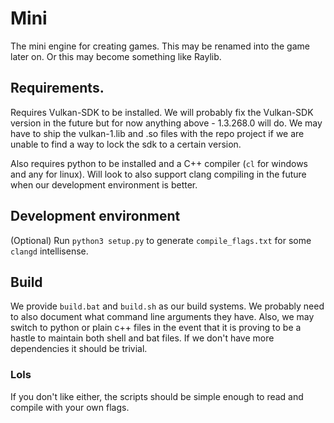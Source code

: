 # Mini
The mini engine for creating games. This may be renamed into the game later on. Or this may become something like Raylib.

## Requirements.
Requires Vulkan-SDK to be installed. We will probably fix the Vulkan-SDK version in the future but for now anything above - 1.3.268.0 will do.
We may have to ship the vulkan-1.lib and .so files with the repo project if we are unable to find a way to lock the sdk to a certain version.

Also requires python to be installed and a C++ compiler (`cl` for windows and any for linux). Will look to also support clang compiling in the future when our development environment is better.

## Development environment
(Optional) Run `python3 setup.py` to generate `compile_flags.txt` for some `clangd` intellisense.

## Build
We provide `build.bat` and `build.sh` as our build systems.
We probably need to also document what command line arguments they have. Also, we may switch to python or plain c++ files in the event that it is proving to be a hastle to maintain both shell and bat files.
If we don't have more dependencies it should be trivial.

### Lols
If you don't like either, the scripts should be simple enough to read and compile with your own flags.
